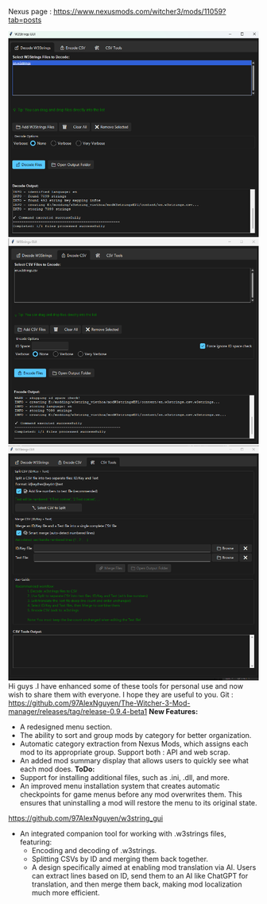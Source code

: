 Nexus page : https://www.nexusmods.com/witcher3/mods/11059?tab=posts


![Logo1](https://github.com/97AlexNguyen/w3string_gui/blob/main/decode.png)
![Logo1](https://github.com/97AlexNguyen/w3string_gui/blob/main/encode.png)
![Logo1](https://github.com/97AlexNguyen/w3string_gui/blob/main/csv.png)
Hi guys .I have enhanced some of these tools for personal use and now wish to share them with everyone. I hope they are useful to you.
Git : https://github.com/97AlexNguyen/The-Witcher-3-Mod-manager/releases/tag/release-0.9.4-beta1
**New Features:**
- A redesigned menu section.
- The ability to sort and group mods by category for better organization.
- Automatic category extraction from Nexus Mods, which assigns each mod to its appropriate group. Support both : API and web scrap.
- An added mod summary display that allows users to quickly see what each mod does.
**ToDo:**
- Support for installing additional files, such as .ini, .dll, and more.
- An improved menu installation system that creates automatic checkpoints for game menus before any mod overwrites them. This ensures that uninstalling a mod will restore the menu to its original state.

https://github.com/97AlexNguyen/w3string_gui
- An integrated companion tool for working with .w3strings files, featuring:
  - Encoding and decoding of .w3strings.
  - Splitting CSVs by ID and merging them back together.
  - A design specifically aimed at enabling mod translation via AI. Users can extract lines based on ID, send them to an AI like ChatGPT for translation, and then merge them back, making mod localization much more efficient.


